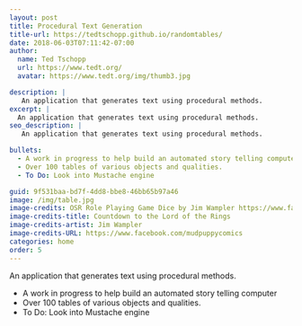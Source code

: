 ```yaml
---
layout: post
title: Procedural Text Generation
title-url: https://tedtschopp.github.io/randomtables/
date: 2018-06-03T07:11:42-07:00
author:
  name: Ted Tschopp
  url: https://www.tedt.org/
  avatar: https://www.tedt.org/img/thumb3.jpg

description: |
   An application that generates text using procedural methods. 
excerpt: |
  An application that generates text using procedural methods.
seo_description: |
   An application that generates text using procedural methods.

bullets:
  - A work in progress to help build an automated story telling computer
  - Over 100 tables of various objects and qualities. 
  - To Do: Look into Mustache engine

guid: 9f531baa-bd7f-4dd8-bbe8-46bb65b97a46
image: /img/table.jpg
image-credits: OSR Role Playing Game Dice by Jim Wampler https://www.facebook.com/mudpuppycomics
image-credits-title: Countdown to the Lord of the Rings
image-credits-artist: Jim Wampler
image-credits-URL: https://www.facebook.com/mudpuppycomics
categories: home
order: 5
---
```


 An application that generates text using procedural methods.
* A work in progress to help build an automated story telling computer
* Over 100 tables of various objects and qualities. 
* To Do: Look into Mustache engine